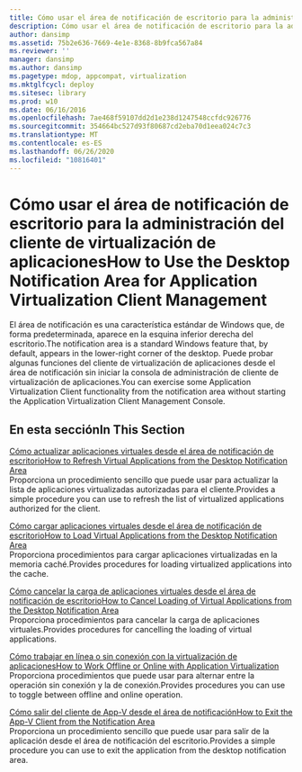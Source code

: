 ```yaml
---
title: Cómo usar el área de notificación de escritorio para la administración del cliente de virtualización de aplicaciones
description: Cómo usar el área de notificación de escritorio para la administración del cliente de virtualización de aplicaciones
author: dansimp
ms.assetid: 75b2e636-7669-4e1e-8368-8b9fca567a84
ms.reviewer: ''
manager: dansimp
ms.author: dansimp
ms.pagetype: mdop, appcompat, virtualization
ms.mktglfcycl: deploy
ms.sitesec: library
ms.prod: w10
ms.date: 06/16/2016
ms.openlocfilehash: 7ae468f59107dd2d1e238d1247548ccfdc926776
ms.sourcegitcommit: 354664bc527d93f80687cd2eba70d1eea024c7c3
ms.translationtype: MT
ms.contentlocale: es-ES
ms.lasthandoff: 06/26/2020
ms.locfileid: "10816401"
---
```

# <span data-ttu-id="c54db-103">Cómo usar el área de notificación de escritorio para la administración del cliente de virtualización de aplicaciones</span><span class="sxs-lookup"><span data-stu-id="c54db-103">How to Use the Desktop Notification Area for Application Virtualization Client Management</span></span>


<span data-ttu-id="c54db-104">El área de notificación es una característica estándar de Windows que, de forma predeterminada, aparece en la esquina inferior derecha del escritorio.</span><span class="sxs-lookup"><span data-stu-id="c54db-104">The notification area is a standard Windows feature that, by default, appears in the lower-right corner of the desktop.</span></span> <span data-ttu-id="c54db-105">Puede probar algunas funciones del cliente de virtualización de aplicaciones desde el área de notificación sin iniciar la consola de administración de cliente de virtualización de aplicaciones.</span><span class="sxs-lookup"><span data-stu-id="c54db-105">You can exercise some Application Virtualization Client functionality from the notification area without starting the Application Virtualization Client Management Console.</span></span>

## <span data-ttu-id="c54db-106">En esta sección</span><span class="sxs-lookup"><span data-stu-id="c54db-106">In This Section</span></span>


<a href="" id="how-to-refresh-virtual-applications-from-the-desktop-notification-area"></a>[<span data-ttu-id="c54db-107">Cómo actualizar aplicaciones virtuales desde el área de notificación de escritorio</span><span class="sxs-lookup"><span data-stu-id="c54db-107">How to Refresh Virtual Applications from the Desktop Notification Area</span></span>](how-to-refresh-virtual-applications-from-the-desktop-notification-area.md)  
<span data-ttu-id="c54db-108">Proporciona un procedimiento sencillo que puede usar para actualizar la lista de aplicaciones virtualizadas autorizadas para el cliente.</span><span class="sxs-lookup"><span data-stu-id="c54db-108">Provides a simple procedure you can use to refresh the list of virtualized applications authorized for the client.</span></span>

<a href="" id="how-to-load-virtual-applications-from-the-desktop-notification-area"></a>[<span data-ttu-id="c54db-109">Cómo cargar aplicaciones virtuales desde el área de notificación de escritorio</span><span class="sxs-lookup"><span data-stu-id="c54db-109">How to Load Virtual Applications from the Desktop Notification Area</span></span>](how-to-load-virtual-applications-from-the-desktop-notification-area.md)  
<span data-ttu-id="c54db-110">Proporciona procedimientos para cargar aplicaciones virtualizadas en la memoria caché.</span><span class="sxs-lookup"><span data-stu-id="c54db-110">Provides procedures for loading virtualized applications into the cache.</span></span>

<a href="" id="how-to-cancel-loading-of-virtual-applications-from-the-desktop-notification-area"></a>[<span data-ttu-id="c54db-111">Cómo cancelar la carga de aplicaciones virtuales desde el área de notificación de escritorio</span><span class="sxs-lookup"><span data-stu-id="c54db-111">How to Cancel Loading of Virtual Applications from the Desktop Notification Area</span></span>](how-to-cancel-loading-of-virtual-applications-from-the-desktop-notification-area.md)  
<span data-ttu-id="c54db-112">Proporciona procedimientos para cancelar la carga de aplicaciones virtuales.</span><span class="sxs-lookup"><span data-stu-id="c54db-112">Provides procedures for cancelling the loading of virtual applications.</span></span>

<a href="" id="how-to-work-offline-or-online-with-application-virtualization"></a>[<span data-ttu-id="c54db-113">Cómo trabajar en línea o sin conexión con la virtualización de aplicaciones</span><span class="sxs-lookup"><span data-stu-id="c54db-113">How to Work Offline or Online with Application Virtualization</span></span>](how-to-work-offline-or-online-with-application-virtualization.md)  
<span data-ttu-id="c54db-114">Proporciona procedimientos que puede usar para alternar entre la operación sin conexión y la de conexión.</span><span class="sxs-lookup"><span data-stu-id="c54db-114">Provides procedures you can use to toggle between offline and online operation.</span></span>

<a href="" id="how-to-exit-the-app-v-client-from-the-notification-area"></a>[<span data-ttu-id="c54db-115">Cómo salir del cliente de App-V desde el área de notificación</span><span class="sxs-lookup"><span data-stu-id="c54db-115">How to Exit the App-V Client from the Notification Area</span></span>](how-to-exit-the-app-v-client-from-the-notification-area.md)  
<span data-ttu-id="c54db-116">Proporciona un procedimiento sencillo que puede usar para salir de la aplicación desde el área de notificación del escritorio.</span><span class="sxs-lookup"><span data-stu-id="c54db-116">Provides a simple procedure you can use to exit the application from the desktop notification area.</span></span>

 

 






